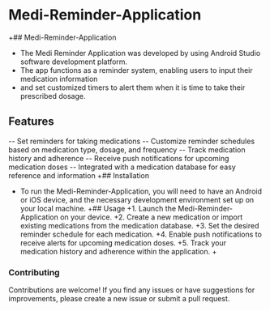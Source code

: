 # Medi-Reminder-Application
+## Medi-Reminder-Application
+ The Medi Reminder Application was developed by using Android Studio software development platform.
+ The app functions as a reminder system, enabling users to input their medication information
+ and set customized timers to alert them when it is time to take their prescribed dosage.
## Features
-- Set reminders for taking medications
-- Customize reminder schedules based on medication type, dosage, and frequency
-- Track medication history and adherence
-- Receive push notifications for upcoming medication doses
-- Integrated with a medication database for easy reference and information
+## Installation
+ To run the Medi-Reminder-Application, you will need to have an Android or iOS device, and the necessary development environment set up on your local machine.
+## Usage
+1. Launch the Medi-Reminder-Application on your device.
+2. Create a new medication or import existing medications from the medication database.
+3. Set the desired reminder schedule for each medication.
+4. Enable push notifications to receive alerts for upcoming medication doses.
+5. Track your medication history and adherence within the application.
  +
### Contributing

Contributions are welcome! If you find any issues or have suggestions for improvements, please create a new issue or submit a pull request.

